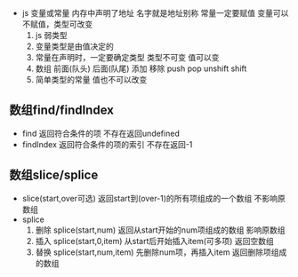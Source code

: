 - js 变量或常量 内存中声明了地址 名字就是地址别称
    常量一定要赋值 变量可以不赋值，类型可改变
    1. js 弱类型
    2. 变量类型是由值决定的
    3. 常量在声明时，一定要确定类型
        类型不可变 值可以变
    4. 数组 前面(队头) 后面(队尾) 添加 移除 push pop    unshift shift
    5. 简单类型的常量 值也不可以改变
## 数组find/findIndex
- find 返回符合条件的项 不存在返回undefined
- findIndex 返回符合条件的项的索引 不存在返回-1
## 数组slice/splice
- slice(start,over可选) 返回start到(over-1)的所有项组成的一个数组 不影响原数组
- splice
    1. 删除 splice(start,num) 返回从start开始的num项组成的数组 影响原数组
    2. 插入 splice(start,0,item) 从start后开始插入item(可多项) 返回空数组
    3. 替换 splice(start,num,item) 先删除num项，再插入item 返回删除项组成的数组